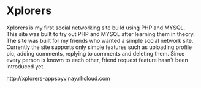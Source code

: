 Xplorers
========
Xplorers is my first social networking site build using PHP and MYSQL.
<br>
This site was built to try out PHP and MYSQL after learning them in theory. The site was built for my friends who wanted a simple social network site.
<br>
Currently the site supports only simple features such as uploading profile pic, adding comments, replying to comments and deleting them. Since every person is known to each other, friend request feature hasn't been introduced yet.
<link>http://xplorers-appsbyvinay.rhcloud.com</link>

